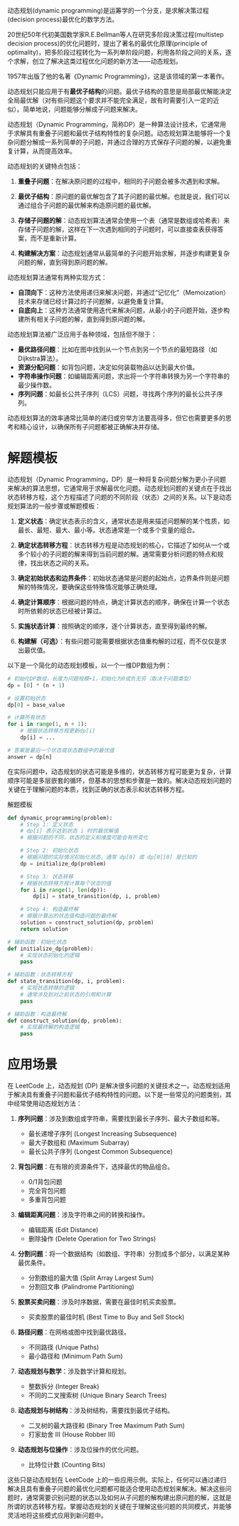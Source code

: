 
动态规划(dynamic programming)是运筹学的一个分支，是求解决策过程(decision process)最优化的数学方法。

20世纪50年代初美国数学家R.E.Bellman等人在研究多阶段决策过程(multistep decision process)的优化问题时，提出了著名的最优化原理(principle of optimality)，把多阶段过程转化为一系列单阶段问题，利用各阶段之间的关系，逐个求解，创立了解决这类过程优化问题的新方法——动态规划。

1957年出版了他的名著《Dynamic Programming》，这是该领域的第一本著作。


动态规划只能应用于有**最优子结构**的问题。最优子结构的意思是局部最优解能决定全局最优解（对有些问题这个要求并不能完全满足，故有时需要引入一定的近似）。简单地说，问题能够分解成子问题来解决。



动态规划（Dynamic Programming，简称DP）是一种算法设计技术，它通常用于求解具有重叠子问题和最优子结构特性的复杂问题。动态规划算法能够将一个复杂问题分解成一系列简单的子问题，并通过合理的方式保存子问题的解，以避免重复计算，从而提高效率。

动态规划的关键特点包括：

1. **重叠子问题**：在解决原问题的过程中，相同的子问题会被多次遇到和求解。

2. **最优子结构**：原问题的最优解包含了其子问题的最优解。也就是说，我们可以通过组合子问题的最优解来构造原问题的最优解。

3. **存储子问题的解**：动态规划算法通常会使用一个表（通常是数组或哈希表）来存储子问题的解，这样在下一次遇到相同的子问题时，可以直接查表获得答案，而不是重新计算。

4. **构建解决方案**：动态规划通常从最简单的子问题开始求解，并逐步构建更复杂问题的解，直到得到原问题的解。

动态规划算法通常有两种实现方式：

- **自顶向下**：这种方法使用递归来解决问题，并通过“记忆化”（Memoization）技术来存储已经计算过的子问题解，以避免重复计算。
- **自底向上**：这种方法通常使用迭代来解决问题，从最小的子问题开始，逐步构建所有相关子问题的解，直到得到原问题的解。

动态规划算法被广泛应用于各种领域，包括但不限于：

- **最优路径问题**：比如在图中找到从一个节点到另一个节点的最短路径（如Dijkstra算法）。
- **资源分配问题**：如背包问题，决定如何装载物品以达到最大价值。
- **字符串操作问题**：如编辑距离问题，求出将一个字符串转换为另一个字符串的最少操作数。
- **序列问题**：如最长公共子序列（LCS）问题，寻找两个序列的最长公共子序列。

动态规划算法的效率通常比简单的递归或穷举方法要高得多，但它也需要更多的思考和精心设计，以确保所有子问题都被正确解决并存储。


# 解题模板


动态规划（Dynamic Programming，DP）是一种将复杂问题分解为更小子问题来解决的算法思想，它通常用于求解最优化问题。动态规划问题的关键点在于找出状态转移方程，这个方程描述了问题的不同阶段（状态）之间的关系。以下是动态规划算法的一般步骤或解题模板：

1. **定义状态**：确定状态表示的含义，通常状态是用来描述问题解的某个性质，如最长、最短、最大、最小等。状态通常是一个或多个变量的组合。

2. **确定状态转移方程**：状态转移方程是动态规划的核心，它描述了如何从一个或多个较小的子问题的解来得到当前问题的解。通常需要分析问题的特点和规律，找出状态之间的关系。

3. **确定初始状态和边界条件**：初始状态通常是问题的起始点，边界条件则是问题解的特殊情况，要确保这些特殊情况能够正确处理。

4. **确定计算顺序**：根据问题的特点，确定计算状态的顺序，确保在计算一个状态时所依赖的状态已经被计算过。

5. **实施状态计算**：按照确定的顺序，逐个计算状态，直至得到最终的解。

6. **构建解（可选）**：有些问题可能需要根据状态值重构解的过程，而不仅仅是求出最优值。

以下是一个简化的动态规划模板，以一个一维DP数组为例：

```python
# 初始化DP数组，长度为问题规模+1，初始化为0或负无穷（取决于问题类型）
dp = [0] * (n + 1)

# 设置初始状态
dp[0] = base_value

# 计算所有状态
for i in range(1, n + 1):
    # 根据状态转移方程更新dp[i]
    dp[i] = ...

# 答案是最后一个状态或状态数组中的最优值
answer = dp[n]
```

在实际问题中，动态规划的状态可能是多维的，状态转移方程可能更为复杂，计算顺序可能是多层嵌套的循环，但基本的思想和步骤是一致的。解决动态规划问题的关键在于理解问题的本质，找到正确的状态表示和状态转移方程。

解题模板

```python
def dynamic_programming(problem):
    # Step 1: 定义状态
    # dp[i] 表示达到状态 i 时的最优解值
    # 根据问题的不同，状态的定义和维度可能会有所变化

    # Step 2: 初始化状态
    # 根据问题的实际情况初始化状态，通常 dp[0] 或 dp[0][0] 是已知的
    dp = initialize_dp(problem)

    # Step 3: 状态转移
    # 根据状态转移方程计算每个状态的值
    for i in range(1, len(dp)):
        dp[i] = state_transition(dp, i, problem)

    # Step 4: 构造最终解
    # 根据计算出的状态值构造问题的最终解
    solution = construct_solution(dp, problem)
    return solution

# 辅助函数：初始化状态
def initialize_dp(problem):
    # 实现状态初始化的逻辑
    pass

# 辅助函数：状态转移方程
def state_transition(dp, i, problem):
    # 实现状态转移的逻辑
    # 通常涉及到对之前状态的引用和计算
    pass

# 辅助函数：构造最终解
def construct_solution(dp, problem):
    # 实现最终解的构造逻辑
    pass

```


# 应用场景

在 LeetCode 上，动态规划 (DP) 是解决很多问题的关键技术之一。动态规划适用于解决具有重叠子问题和最优子结构特性的问题。以下是一些常见的问题类别，其中经常使用动态规划方法：

1. **序列问题**：涉及到数组或字符串，需要找到最长子序列、最大子数组和等。
   - 最长递增子序列 (Longest Increasing Subsequence)
   - 最大子数组和 (Maximum Subarray)
   - 最长公共子序列 (Longest Common Subsequence)

2. **背包问题**：在有限的资源条件下，选择最优的物品组合。
   - 0/1背包问题
   - 完全背包问题
   - 多重背包问题

3. **编辑距离问题**：涉及字符串之间的转换和操作。
   - 编辑距离 (Edit Distance)
   - 删除操作 (Delete Operation for Two Strings)

4. **分割问题**：将一个数据结构（如数组、字符串）分割成多个部分，以满足某种最优条件。
   - 分割数组的最大值 (Split Array Largest Sum)
   - 分割回文串 (Palindrome Partitioning)

5. **股票买卖问题**：涉及时序数据，需要在最佳时机买卖股票。
   - 买卖股票的最佳时机 (Best Time to Buy and Sell Stock)

6. **路径问题**：在网格或图中找到最优路径。
   - 不同路径 (Unique Paths)
   - 最小路径和 (Minimum Path Sum)

7. **动态规划与数学**：涉及数学计算和规划。
   - 整数拆分 (Integer Break)
   - 不同的二叉搜索树 (Unique Binary Search Trees)

8. **动态规划与树结构**：涉及树结构，需要找到最优子结构。
   - 二叉树的最大路径和 (Binary Tree Maximum Path Sum)
   - 打家劫舍 III (House Robber III)

9. **动态规划与位操作**：涉及位操作的优化问题。
   - 比特位计数 (Counting Bits)

这些只是动态规划在 LeetCode 上的一些应用示例。实际上，任何可以通过递归解决且具有重叠子问题的最优化问题都可能适合使用动态规划来解决。解决这些问题时，通常需要识别问题的状态以及如何从子问题的解构建出原问题的解，这就是所谓的状态转移方程。掌握动态规划的关键在于理解这些问题的共同模式，并能够灵活地将这些模式应用到新问题中。
